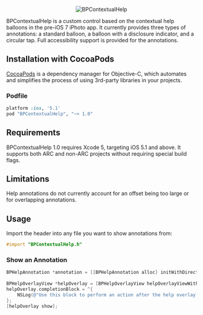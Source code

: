 <p align="center" >
  <img src="https://raw2.github.com/brittonmobile/BPContextualHelp/master/assets/annotations.jpg" alt="BPContextualHelp" title="BPContextualHelp">
</p>

BPContextualHelp is a custom control based on the contextual help balloons in the pre-iOS 7 iPhoto app. It currently provides three types of annotations: a standard balloon, a balloon with a disclosure indicator, and a circular tap. Full accessibility support is provided for the annotations.

## Installation with CocoaPods

[CocoaPods](http://cocoapods.org) is a dependency manager for Objective-C, which automates and simplifies the process of using 3rd-party libraries in your projects.

### Podfile

```ruby
platform :ios, '5.1'
pod "BPContextualHelp", "~> 1.0"
```

## Requirements

BPContextualHelp 1.0 requires Xcode 5, targeting iOS 5.1 and above. It supports both ARC and non-ARC projects without requiring special build flags.

## Limitations

Help annotations do not currently account for an offset being too large or for overlapping annotations.

## Usage

Import the header into any file you want to show annotations from:

```objective-c
#import "BPContextualHelp.h"
```

### Show an Annotation

```objective-c
BPHelpAnnotation *annotation = [[BPHelpAnnotation alloc] initWithDirection:BPHelpAnnotationDirectionBottom anchorView:self.aButton contentOffset:CGSizeZero andText:@"This annotation is anchored to a view."];
	
BPHelpOverlayView *helpOverlay = [BPHelpOverlayView helpOverlayViewWithAnnotations:@[annotation]];
helpOverlay.completionBlock = ^{
	NSLog(@"Use this block to perform an action after the help overlay is hidden");
};
[helpOverlay show];
```
